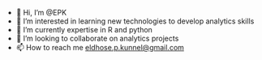 - 👋 Hi, I’m @EPK
- 👀 I’m interested in learning new technologies to develop analytics skills
- 🌱 I’m currently expertise in R and python
- 💞️ I’m looking to collaborate on analytics projects
- 📫 How to reach me eldhose.p.kunnel@gmail.com

<!---
Highly analytical and outcome-driven professional with recent education in Business Analytics and Decision Sciences as well as experience in leveraging BI tools, machine learning, and programming to acquire key insights and resolve complex challenges. Expert at gathering data from various sources, verifying data accuracy, and interpreting changing / hidden trends via advanced Excel formulas, power queries, and pivot tables to identify and fill potential gaps. Proven expertise in executing test cases, planning, and execution to uncover complex issues / risks and implement action plans accordingly. History of using SQL queries to extract and analyse data from large-scale datasets for introduction of efficient workflows based on business requirements.
--->
